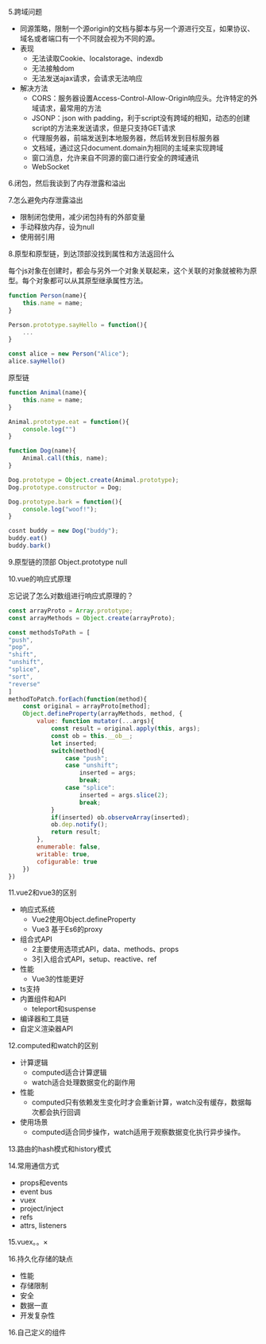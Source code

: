5.跨域问题
- 同源策略，限制一个源origin的文档与脚本与另一个源进行交互，如果协议、域名或者端口有一个不同就会视为不同的源。
- 表现
	- 无法读取Cookie、localstorage、indexdb
	- 无法接触dom
	- 无法发送ajax请求，会请求无法响应
- 解决方法
	- CORS：服务器设置Access-Control-Allow-Origin响应头。允许特定的外域请求，最常用的方法
	- JSONP：json with padding，利于script没有跨域的相知，动态的创建script的方法来发送请求，但是只支持GET请求
	- 代理服务器，前端发送到本地服务器，然后转发到目标服务器
	- 文档域，通过这只document.domain为相同的主域来实现跨域
	- 窗口消息，允许来自不同源的窗口进行安全的跨域通讯
	- WebSocket

6.闭包，然后我谈到了内存泄露和溢出


7.怎么避免内存泄露溢出

- 限制闭包使用，减少闭包持有的外部变量
- 手动释放内存，设为null
- 使用弱引用

8.原型和原型链，到达顶部没找到属性和方法返回什么

每个js对象在创建时，都会与另外一个对象关联起来，这个关联的对象就被称为原型。每个对象都可以从其原型继承属性方法。
```js
function Person(name){
	this.name = name;
}

Person.prototype.sayHello = function(){
	...
}

const alice = new Person("Alice");
alice.sayHello()

```

原型链
```js
function Animal(name){
	this.name = name;
}

Animal.prototype.eat = function(){
	console.log("")
}

function Dog(name){
	Animal.call(this, name);
}

Dog.prototype = Object.create(Animal.prototype);
Dog.prototype.constructor = Dog;

Dog.prototype.bark = function(){
	console.log("woof!");
}

cosnt buddy = new Dog("buddy");
buddy.eat()
buddy.bark()
```

9.原型链的顶部
Object.prototype null

10.vue的响应式原理

忘记说了怎么对数组进行响应式原理的？
```js
const arrayProto = Array.prototype;
const arrayMethods = Object.create(arrayProto);

const methodsToPath = [
"push",
"pop",
"shift",
"unshift",
"splice",
"sort",
"reverse"
]
methodToPatch.forEach(function(method){
	const original = arrayProto[method];
	Object.defineProperty(arrayMethods, method, {
		value: function mutator(...args){
			const result = original.apply(this, args);
			const ob = this.__ob__;
			let inserted;
			switch(method){
				case "push";
				case "unshift";
					inserted = args;
					break;
				case "splice":
					inserted = args.slice(2);
					break;
			}
			if(inserted) ob.observeArray(inserted);
			ob.dep.notify();
			return result;
		},
		enumerable: false,
		writable: true,
		cofigurable: true
	})
})
```

11.vue2和vue3的区别

- 响应式系统
	- Vue2使用Object.defineProperty
	- Vue3 基于Es6的proxy
- 组合式API
	- 2主要使用选项式API，data、methods、props
	- 3引入组合式API，setup、reactive、ref
- 性能
	- Vue3的性能更好
- ts支持
- 内置组件和API
	- teleport和suspense
- 编译器和工具链
- 自定义渲染器API

12.computed和watch的区别
- 计算逻辑
	- computed适合计算逻辑
	- watch适合处理数据变化的副作用
- 性能
	- computed只有依赖发生变化时才会重新计算，watch没有缓存，数据每次都会执行回调
- 使用场景
	- computed适合同步操作，watch适用于观察数据变化执行异步操作。

13.路由的hash模式和history模式

14.常用通信方式
- props和events
- event bus
- vuex
- project/inject
- refs
- attrs, listeners

15.vuex。。×

16.持久化存储的缺点

- 性能
- 存储限制
- 安全
- 数据一直
- 开发复杂性

16.自己定义的组件
